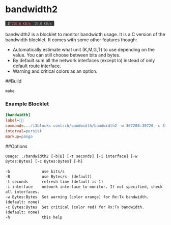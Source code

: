 # bandwidth2

![](bandwidth2.png)

bandwidth2 is a blocklet to monitor bandwidth usage. It is a C version of the bandwidth blocklet. It comes with some other features though:

* Automatically estimate what unit (K,M,G,T) to use depending on the value. You can still choose between bits and bytes.
* By default sum all the network interfaces (except lo) instead of only default route interface.
* Warning and critical colors as an option.

##Build

```
make
```

### Example Blocklet
```ini
[bandwidth]
label=
command=.../i3blocks-contrib/bandwidth/bandwidth2 -w 307200:30720 -c 512000:51200
interval=persist
markup=pango
```

##Options

```
Usage: ./bandwidth2 [-b|B] [-t seconds] [-i interface] [-w Bytes:Bytes] [-c Bytes:Bytes] [-h]

-b              use bits/s
-B              use Bytes/s  (default)
-t seconds      refresh time (default is 1)
-i interface    network interface to monitor. If not specified, check all interfaces.
-w Bytes:Bytes  Set warning (color orange) for Rx:Tx bandwidth. (default: none)
-c Bytes:Bytes  Set critical (color red) for Rx:Tx bandwidth. (default: none)
-h              this help

```
